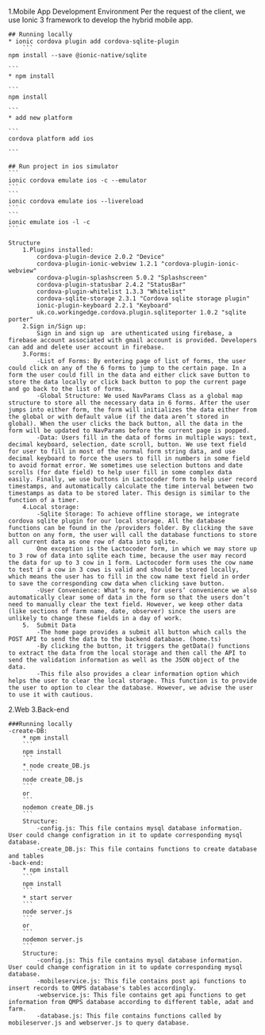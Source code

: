 1.Mobile App
	Development Environment
	Per the request of the client, we use Ionic 3 framework to develop the hybrid mobile app. 

	## Running locally
	* ionic cordova plugin add cordova-sqlite-plugin
        ```
	npm install --save @ionic-native/sqlite
        
	```
	* npm install
        
	```
	npm install
        
	```
	* add new platform
        
	```
	cordova platform add ios
        
	```

	## Run project in ios simulator
	```
	ionic cordova emulate ios -c --emulator
	```
	```
	ionic cordova emulate ios --livereload
	```
	```
	ionic emulate ios -l -c
	```

	Structure
		1.Plugins installed:
			cordova-plugin-device 2.0.2 "Device"
			cordova-plugin-ionic-webview 1.2.1 "cordova-plugin-ionic-webview"
			cordova-plugin-splashscreen 5.0.2 "Splashscreen"
			cordova-plugin-statusbar 2.4.2 "StatusBar"
			cordova-plugin-whitelist 1.3.3 "Whitelist"
			cordova-sqlite-storage 2.3.1 "Cordova sqlite storage plugin"
			ionic-plugin-keyboard 2.2.1 "Keyboard"
			uk.co.workingedge.cordova.plugin.sqliteporter 1.0.2 "sqlite porter"
		2.Sign in/Sign up: 
			Sign in and sign up  are uthenticated using firebase, a firebase account associated with gmail account is provided. Developers can add and delete user account in firebase.
		3.Forms: 
			-List of Forms: By entering page of list of forms, the user could click on any of the 6 forms to jump to the certain page. In a form the user could fill in the data and either click save button to store the data locally or click back button to pop the current page and go back to the list of forms.
			-Global Structure: We used NavParams Class as a global map structure to store all the necessary data in 6 forms. After the user jumps into either form, the form will initializes the data either from the global or with default value (if the data aren’t stored in global). When the user clicks the back button, all the data in the form will be updated to NavParams before the current page is popped.
			-Data: Users fill in the data of forms in multiple ways: text, decimal keyboard, selection, date scroll, button. We use text field for user to fill in most of the normal form string data, and use decimal keyboard to force the users to fill in numbers in some field to avoid format error. We sometimes use selection buttons and date scrolls (for date field) to help user fill in some complex data easily. Finally, we use buttons in Lactocoder form to help user record timestamps, and automatically calculate the time interval between two timestamps as data to be stored later. This design is similar to the function of a timer.
		4.Local storage:
			-Sqlite Storage: To achieve offline storage, we integrate cordova sqlite plugin for our local storage. All the database functions can be found in the /providers folder. By clicking the save button on any form, the user will call the database functions to store all current data as one row of data into sqlite. 
			One exception is the Lactocoder form, in which we may store up to 3 row of data into sqlite each time, because the user may record the data for up to 3 cow in 1 form. Lactocoder form uses the cow name to test if a cow in 3 cows is valid and should be stored locally, which means the user has to fill in the cow name text field in order to save the corresponding cow data when clicking save button.
			-User Convenience: What’s more, for users’ convenience we also automatically clear some of data in the form so that the users don’t need to manually clear the text field. However, we keep other data (like sections of farm name, date, observer) since the users are unlikely to change these fields in a day of work.
		5.  Submit Data
			-The home page provides a submit all button which calls the POST API to send the data to the backend database. (home.ts)
			-By clicking the button, it triggers the getData() functions to extract the data from the local storage and then call the API to send the validation information as well as the JSON object of the data. 
			-This file also provides a clear information option which helps the user to clear the local storage. This function is to provide the user to option to clear the database. However, we advise the user to use it with cautious. 

2.Web 
3.Back-end

	###Running locally
	-create-DB:
		* npm install
		```
		npm install
		```
		* node create_DB.js
		```
		node create_DB.js
		```
		or
		```
		nodemon create_DB.js
		```
		Structure:
			-config.js: This file contains mysql database information. User could change configration in it to update corresponding mysql database.
			-create_DB.js: This file contains functions to create database and tables
	-back-end:
		* npm install
		```
		npm install
		```
		* start server
		```
		node server.js
		```
		or
		```
		nodemon server.js
		```
		Structure:
			-config.js: This file contains mysql database information. User could change configration in it to update corresponding mysql database.
			-mobileservice.js: This file contains post api functions to insert records to QMPS database's tables accordingly.
			-webservice.js: This file contains get api functions to get information from QMPS database according to different table, adat and farm.
			-database.js: This file contains functions called by mobileserver.js and webserver.js to query database.
